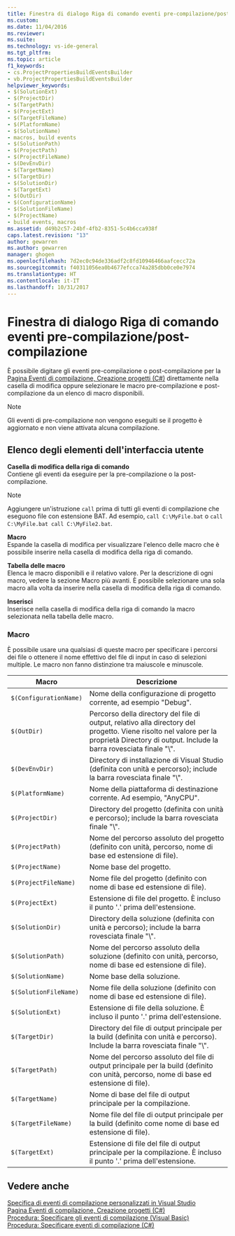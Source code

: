 ```yaml
---
title: Finestra di dialogo Riga di comando eventi pre-compilazione/post-compilazione | Microsoft Docs
ms.custom: 
ms.date: 11/04/2016
ms.reviewer: 
ms.suite: 
ms.technology: vs-ide-general
ms.tgt_pltfrm: 
ms.topic: article
f1_keywords:
- cs.ProjectPropertiesBuildEventsBuilder
- vb.ProjectPropertiesBuildEventsBuilder
helpviewer_keywords:
- $(SolutionExt)
- $(ProjectDir)
- $(TargetPath)
- $(ProjectExt)
- $(TargetFileName)
- $(PlatformName)
- $(SolutionName)
- macros, build events
- $(SolutionPath)
- $(ProjectPath)
- $(ProjectFileName)
- $(DevEnvDir)
- $(TargetName)
- $(TargetDir)
- $(SolutionDir)
- $(TargetExt)
- $(OutDir)
- $(ConfigurationName)
- $(SolutionFileName)
- $(ProjectName)
- build events, macros
ms.assetid: d49b2c57-24bf-4fb2-8351-5c4b6cca938f
caps.latest.revision: "13"
author: gewarren
ms.author: gewarren
manager: ghogen
ms.openlocfilehash: 7d2ec0c94de336adf2c8fd10946466aafcecc72a
ms.sourcegitcommit: f40311056ea0b4677efcca74a285dbb0ce0e7974
ms.translationtype: HT
ms.contentlocale: it-IT
ms.lasthandoff: 10/31/2017
---
```

# <a name="pre-build-eventpost-build-event-command-line-dialog-box"></a>Finestra di dialogo Riga di comando eventi pre-compilazione/post-compilazione
È possibile digitare gli eventi pre-compilazione o post-compilazione per la [Pagina Eventi di compilazione, Creazione progetti (C#)](../../ide/reference/build-events-page-project-designer-csharp.md) direttamente nella casella di modifica oppure selezionare le macro pre-compilazione e post-compilazione da un elenco di macro disponibili.  
  
> [!NOTE]
>  Gli eventi di pre-compilazione non vengono eseguiti se il progetto è aggiornato e non viene attivata alcuna compilazione.  
  
## <a name="ui-element-list"></a>Elenco degli elementi dell'interfaccia utente  
 **Casella di modifica della riga di comando**  
 Contiene gli eventi da eseguire per la pre-compilazione o la post-compilazione.  
  
> [!NOTE]
>  Aggiungere un'istruzione `call` prima di tutti gli eventi di compilazione che eseguono file con estensione BAT. Ad esempio, `call C:\MyFile.bat` o `call C:\MyFile.bat call C:\MyFile2.bat`.  
  
 **Macro**  
 Espande la casella di modifica per visualizzare l'elenco delle macro che è possibile inserire nella casella di modifica della riga di comando.  
  
 **Tabella delle macro**  
 Elenca le macro disponibili e il relativo valore. Per la descrizione di ogni macro, vedere la sezione Macro più avanti. È possibile selezionare una sola macro alla volta da inserire nella casella di modifica della riga di comando.  
  
 **Inserisci**  
 Inserisce nella casella di modifica della riga di comando la macro selezionata nella tabella delle macro.  
  
### <a name="macros"></a>Macro  
 È possibile usare una qualsiasi di queste macro per specificare i percorsi dei file o ottenere il nome effettivo del file di input in caso di selezioni multiple. Le macro non fanno distinzione tra maiuscole e minuscole.  
  
|Macro|Descrizione|  
|-----------|-----------------|  
|`$(ConfigurationName)`|Nome della configurazione di progetto corrente, ad esempio "Debug".|  
|`$(OutDir)`|Percorso della directory del file di output, relativo alla directory del progetto. Viene risolto nel valore per la proprietà Directory di output. Include la barra rovesciata finale "\\".|  
|`$(DevEnvDir)`|Directory di installazione di Visual Studio (definita con unità e percorso); include la barra rovesciata finale "\\".|  
|`$(PlatformName)`|Nome della piattaforma di destinazione corrente. Ad esempio, "AnyCPU".|  
|`$(ProjectDir)`|Directory del progetto (definita con unità e percorso); include la barra rovesciata finale "\\".|  
|`$(ProjectPath)`|Nome del percorso assoluto del progetto (definito con unità, percorso, nome di base ed estensione di file).|  
|`$(ProjectName)`|Nome base del progetto.|  
|`$(ProjectFileName)`|Nome file del progetto (definito con nome di base ed estensione di file).|  
|`$(ProjectExt)`|Estensione di file del progetto. È incluso il punto '.' prima dell'estensione.|  
|`$(SolutionDir)`|Directory della soluzione (definita con unità e percorso); include la barra rovesciata finale "\\".|  
|`$(SolutionPath)`|Nome del percorso assoluto della soluzione (definito con unità, percorso, nome di base ed estensione di file).|  
|`$(SolutionName)`|Nome base della soluzione.|  
|`$(SolutionFileName)`|Nome file della soluzione (definito con nome di base ed estensione di file).|  
|`$(SolutionExt)`|Estensione di file della soluzione. È incluso il punto '.' prima dell'estensione.|  
|`$(TargetDir)`|Directory del file di output principale per la build (definita con unità e percorso). Include la barra rovesciata finale "\\".|  
|`$(TargetPath)`|Nome del percorso assoluto del file di output principale per la build (definito con unità, percorso, nome di base ed estensione di file).|  
|`$(TargetName)`|Nome di base del file di output principale per la compilazione.|  
|`$(TargetFileName)`|Nome file del file di output principale per la build (definito come nome di base ed estensione di file).|  
|`$(TargetExt)`|Estensione di file del file di output principale per la compilazione. È incluso il punto '.' prima dell'estensione.|  
  
## <a name="see-also"></a>Vedere anche  
 [Specifica di eventi di compilazione personalizzati in Visual Studio](../../ide/specifying-custom-build-events-in-visual-studio.md)   
 [Pagina Eventi di compilazione, Creazione progetti (C#)](../../ide/reference/build-events-page-project-designer-csharp.md)   
 [Procedura: Specificare gli eventi di compilazione (Visual Basic)](../../ide/how-to-specify-build-events-visual-basic.md)   
 [Procedura: Specificare eventi di compilazione (C#)](../../ide/how-to-specify-build-events-csharp.md)